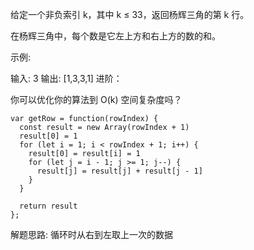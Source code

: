 给定一个非负索引 k，其中 k ≤ 33，返回杨辉三角的第 k 行。



在杨辉三角中，每个数是它左上方和右上方的数的和。

示例:

输入: 3
输出: [1,3,3,1]
进阶：

你可以优化你的算法到 O(k) 空间复杂度吗？

```
var getRow = function(rowIndex) {
  const result = new Array(rowIndex + 1)
  result[0] = 1
  for (let i = 1; i < rowIndex + 1; i++) {
    result[0] = result[i] = 1
    for (let j = i - 1; j >= 1; j--) {
      result[j] = result[j] + result[j - 1]
    }
  }

  return result
};
```

解题思路: 循环时从右到左取上一次的数据